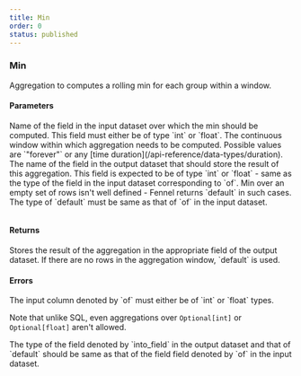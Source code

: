 ```yaml
---
title: Min
order: 0
status: published
---
```

### Min
Aggregation to computes a rolling min for each group within a window. 

#### Parameters
<Expandable title="of" type="str">
Name of the field in the input dataset over which the min should be computed. 
This field must either be of type `int` or `float`.
</Expandable>

<Expandable title="window" type="Window">
The continuous window within which aggregation needs to be computed. Possible 
values are `"forever"` or any [time duration](/api-reference/data-types/duration).
</Expandable>

<Expandable title="into_field" type="str">
The name of the field in the output dataset that should store the result of this
aggregation. This field is expected to be of type `int` or `float` - same as the
type of the field in the input dataset corresponding to `of`.
</Expandable>

<Expandable title="default" type="Union[int, float]">
Min over an empty set of rows isn't well defined - Fennel returns `default`
in such cases. The type of `default` must be same as that of `of` in the input
dataset.
</Expandable>

<pre snippet="api-reference/aggregations/min#basic" status="success" 
    message="Minimum in rolling window of 1 day & 1 week">
</pre>

#### Returns
<Expandable type="Union[int, float]">
Stores the result of the aggregation in the appropriate field of the output 
dataset. If there are no rows in the aggregation window, `default` is used.
</Expandable>


#### Errors
<Expandable title="Min on non int/float types">
The input column denoted by `of` must either be of `int` or `float` types. 

Note that unlike SQL, even aggregations over `Optional[int]` or `Optional[float]` 
aren't allowed.
</Expandable>

<Expandable title="Types of input, output & default don't match">
The type of the field denoted by `into_field` in the output dataset and that of
`default` should be same as that of the field field denoted by `of` in the 
input dataset.
</Expandable>

<pre snippet="api-reference/aggregations/min#incorrect_type" status="error" 
    message="Can not take min over string, only int or float">
</pre>
<pre snippet="api-reference/aggregations/min#non_matching_types" status="error" 
    message="amt is float but min_1d is int">
</pre>
